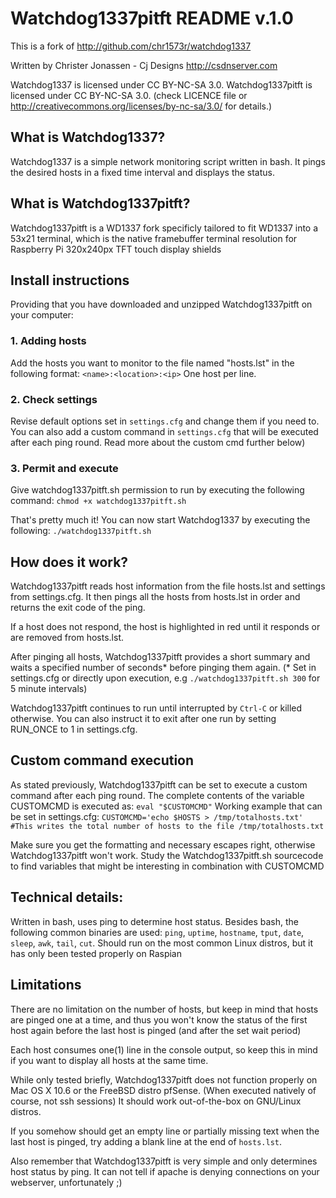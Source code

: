 Watchdog1337pitft README v.1.0
=========================
This is a fork of http://github.com/chr1573r/watchdog1337

Written by Christer Jonassen - Cj Designs
http://csdnserver.com

Watchdog1337 is licensed under CC BY-NC-SA 3.0.
Watchdog1337pitft is licensed under CC BY-NC-SA 3.0.
(check LICENCE file or http://creativecommons.org/licenses/by-nc-sa/3.0/ for details.)


What is Watchdog1337?
---------------------

Watchdog1337 is a simple network monitoring script written in bash. 
It pings the desired hosts in a fixed time interval and displays the status.


What is Watchdog1337pitft?
---------------------
Watchdog1337pitft is a WD1337 fork specificly tailored to fit WD1337 into a 53x21 terminal,
which is the native framebuffer terminal resolution for Raspberry Pi 320x240px TFT touch display shields


Install instructions
----------------------

Providing that you have downloaded and unzipped Watchdog1337pitft on your computer:

### 1. Adding hosts
Add the hosts you want to monitor to the file named "hosts.lst" in the following format:
`<name>:<location>:<ip>`
One host per line.


### 2. Check settings
Revise default options set in `settings.cfg` and change them if you need to.
You can also add a custom command in `settings.cfg` that will be executed after each ping round.
Read more about the custom cmd further below)

### 3. Permit and execute
Give watchdog1337pitft.sh permission to run by executing the following command:
`chmod +x watchdog1337pitft.sh`

That's pretty much it! You can now start Watchdog1337 by executing the following:
`./watchdog1337pitft.sh`


How does it work?
-----------------

Watchdog1337pitft reads host information from the file hosts.lst and settings from settings.cfg. 
It then pings all the hosts from hosts.lst in order and returns the exit code of the ping.

If a host does not respond, the host is highlighted in red until it responds or are removed from hosts.lst. 

After pinging all hosts, Watchdog1337pitft provides a short summary
and waits a specified number of seconds* before pinging them again.
(* Set in settings.cfg or directly upon execution, e.g `./watchdog1337pitft.sh 300` for 5 minute intervals) 

Watchdog1337pitft continues to run until interrupted by `Ctrl-C` or killed otherwise.
You can also instruct it to exit after one run by setting RUN_ONCE to 1 in settings.cfg. 
 

Custom command execution
------------------------

As stated previously, Watchdog1337pitft can be set to execute a custom command after each ping round.
The complete contents of the variable CUSTOMCMD is executed as: `eval "$CUSTOMCMD"`
Working example that can be set in settings.cfg:
`CUSTOMCMD='echo $HOSTS > /tmp/totalhosts.txt'        #This writes the total number of hosts to the file /tmp/totalhosts.txt`

Make sure you get the formatting and necessary escapes right, otherwise Watchdog1337pitft won't work.
Study the Watchdog1337pitft.sh sourcecode to find variables
that might be interesting in combination with CUSTOMCMD


Technical details:
------------------

Written in bash, uses ping to determine host status. 
Besides bash, the following common binaries are used:
`ping`, `uptime`, `hostname`, `tput`, `date`, `sleep`, `awk`, `tail`, `cut`. 
Should run on the most common Linux distros, 
but it has only been tested properly on Raspian


Limitations
-----------

There are no limitation on the number of hosts, but keep in mind that hosts are pinged one at a time,
and thus you won't know the status of the first host again before the last host is pinged (and after the set wait period)

Each host consumes one(1) line in the console output,
so keep this in mind if you want to display all hosts at the same time.

While only tested briefly, Watchdog1337pitft does not function properly on
Mac OS X 10.6 or the FreeBSD distro pfSense. (When executed natively of course, not ssh sessions)
It should work out-of-the-box on GNU/Linux distros.

If you somehow should get an empty line or partially missing text when the last host is pinged,
try adding a blank line at the end of `hosts.lst`.
 
Also remember that Watchdog1337pitft is very simple and only determines host status by ping. 
It can not tell if apache is denying connections on your webserver, unfortunately ;)